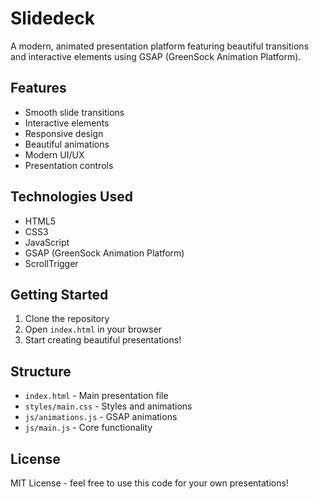# Slidedeck

A modern, animated presentation platform featuring beautiful transitions and interactive elements using GSAP (GreenSock Animation Platform).

## Features

- Smooth slide transitions
- Interactive elements
- Responsive design
- Beautiful animations
- Modern UI/UX
- Presentation controls

## Technologies Used

- HTML5
- CSS3
- JavaScript
- GSAP (GreenSock Animation Platform)
- ScrollTrigger

## Getting Started

1. Clone the repository
2. Open `index.html` in your browser
3. Start creating beautiful presentations!

## Structure

- `index.html` - Main presentation file
- `styles/main.css` - Styles and animations
- `js/animations.js` - GSAP animations
- `js/main.js` - Core functionality

## License

MIT License - feel free to use this code for your own presentations! 